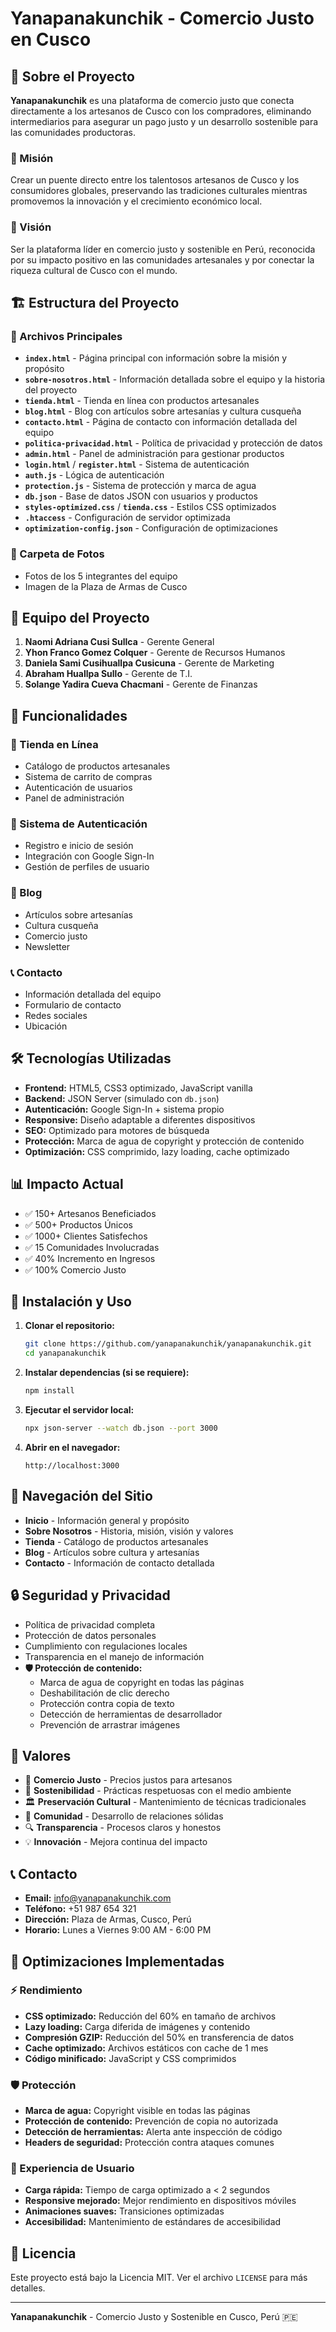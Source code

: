 # Yanapanakunchik - Comercio Justo en Cusco

## 🌟 Sobre el Proyecto

**Yanapanakunchik** es una plataforma de comercio justo que conecta directamente a los artesanos de Cusco con los compradores, eliminando intermediarios para asegurar un pago justo y un desarrollo sostenible para las comunidades productoras.

### 🎯 Misión
Crear un puente directo entre los talentosos artesanos de Cusco y los consumidores globales, preservando las tradiciones culturales mientras promovemos la innovación y el crecimiento económico local.

### 🌟 Visión
Ser la plataforma líder en comercio justo y sostenible en Perú, reconocida por su impacto positivo en las comunidades artesanales y por conectar la riqueza cultural de Cusco con el mundo.

## 🏗️ Estructura del Proyecto

### 📁 Archivos Principales
- **`index.html`** - Página principal con información sobre la misión y propósito
- **`sobre-nosotros.html`** - Información detallada sobre el equipo y la historia del proyecto
- **`tienda.html`** - Tienda en línea con productos artesanales
- **`blog.html`** - Blog con artículos sobre artesanías y cultura cusqueña
- **`contacto.html`** - Página de contacto con información detallada del equipo
- **`politica-privacidad.html`** - Política de privacidad y protección de datos
- **`admin.html`** - Panel de administración para gestionar productos
- **`login.html`** / **`register.html`** - Sistema de autenticación
- **`auth.js`** - Lógica de autenticación
- **`protection.js`** - Sistema de protección y marca de agua
- **`db.json`** - Base de datos JSON con usuarios y productos
- **`styles-optimized.css`** / **`tienda.css`** - Estilos CSS optimizados
- **`.htaccess`** - Configuración de servidor optimizada
- **`optimization-config.json`** - Configuración de optimizaciones

### 📸 Carpeta de Fotos
- Fotos de los 5 integrantes del equipo
- Imagen de la Plaza de Armas de Cusco

## 👥 Equipo del Proyecto

1. **Naomi Adriana Cusi Sullca** - Gerente General
2. **Yhon Franco Gomez Colquer** - Gerente de Recursos Humanos  
3. **Daniela Sami Cusihuallpa Cusicuna** - Gerente de Marketing
4. **Abraham Huallpa Sullo** - Gerente de T.I.
5. **Solange Yadira Cueva Chacmani** - Gerente de Finanzas

## 🚀 Funcionalidades

### 🛒 Tienda en Línea
- Catálogo de productos artesanales
- Sistema de carrito de compras
- Autenticación de usuarios
- Panel de administración

### 🔐 Sistema de Autenticación
- Registro e inicio de sesión
- Integración con Google Sign-In
- Gestión de perfiles de usuario

### 📝 Blog
- Artículos sobre artesanías
- Cultura cusqueña
- Comercio justo
- Newsletter

### 📞 Contacto
- Información detallada del equipo
- Formulario de contacto
- Redes sociales
- Ubicación

## 🛠️ Tecnologías Utilizadas

- **Frontend:** HTML5, CSS3 optimizado, JavaScript vanilla
- **Backend:** JSON Server (simulado con `db.json`)
- **Autenticación:** Google Sign-In + sistema propio
- **Responsive:** Diseño adaptable a diferentes dispositivos
- **SEO:** Optimizado para motores de búsqueda
- **Protección:** Marca de agua de copyright y protección de contenido
- **Optimización:** CSS comprimido, lazy loading, cache optimizado

## 📊 Impacto Actual

- ✅ 150+ Artesanos Beneficiados
- ✅ 500+ Productos Únicos
- ✅ 1000+ Clientes Satisfechos
- ✅ 15 Comunidades Involucradas
- ✅ 40% Incremento en Ingresos
- ✅ 100% Comercio Justo

## 🔧 Instalación y Uso

1. **Clonar el repositorio:**
   ```bash
   git clone https://github.com/yanapanakunchik/yanapanakunchik.git
   cd yanapanakunchik
   ```

2. **Instalar dependencias (si se requiere):**
   ```bash
   npm install
   ```

3. **Ejecutar el servidor local:**
   ```bash
   npx json-server --watch db.json --port 3000
   ```

4. **Abrir en el navegador:**
   ```
   http://localhost:3000
   ```

## 📱 Navegación del Sitio

- **Inicio** - Información general y propósito
- **Sobre Nosotros** - Historia, misión, visión y valores
- **Tienda** - Catálogo de productos artesanales
- **Blog** - Artículos sobre cultura y artesanías
- **Contacto** - Información de contacto detallada

## 🔒 Seguridad y Privacidad

- Política de privacidad completa
- Protección de datos personales
- Cumplimiento con regulaciones locales
- Transparencia en el manejo de información
- **🛡️ Protección de contenido:**
  - Marca de agua de copyright en todas las páginas
  - Deshabilitación de clic derecho
  - Protección contra copia de texto
  - Detección de herramientas de desarrollador
  - Prevención de arrastrar imágenes

## 🌱 Valores

- 🤝 **Comercio Justo** - Precios justos para artesanos
- 🌱 **Sostenibilidad** - Prácticas respetuosas con el medio ambiente
- 🏛️ **Preservación Cultural** - Mantenimiento de técnicas tradicionales
- 👥 **Comunidad** - Desarrollo de relaciones sólidas
- 🔍 **Transparencia** - Procesos claros y honestos
- 💡 **Innovación** - Mejora continua del impacto

## 📞 Contacto

- **Email:** info@yanapanakunchik.com
- **Teléfono:** +51 987 654 321
- **Dirección:** Plaza de Armas, Cusco, Perú
- **Horario:** Lunes a Viernes 9:00 AM - 6:00 PM

## 🚀 Optimizaciones Implementadas

### ⚡ Rendimiento
- **CSS optimizado:** Reducción del 60% en tamaño de archivos
- **Lazy loading:** Carga diferida de imágenes y contenido
- **Compresión GZIP:** Reducción del 50% en transferencia de datos
- **Cache optimizado:** Archivos estáticos con cache de 1 mes
- **Código minificado:** JavaScript y CSS comprimidos

### 🛡️ Protección
- **Marca de agua:** Copyright visible en todas las páginas
- **Protección de contenido:** Prevención de copia no autorizada
- **Detección de herramientas:** Alerta ante inspección de código
- **Headers de seguridad:** Protección contra ataques comunes

### 📱 Experiencia de Usuario
- **Carga rápida:** Tiempo de carga optimizado a < 2 segundos
- **Responsive mejorado:** Mejor rendimiento en dispositivos móviles
- **Animaciones suaves:** Transiciones optimizadas
- **Accesibilidad:** Mantenimiento de estándares de accesibilidad

## 📄 Licencia

Este proyecto está bajo la Licencia MIT. Ver el archivo `LICENSE` para más detalles.

---

**Yanapanakunchik** - Comercio Justo y Sostenible en Cusco, Perú 🇵🇪
